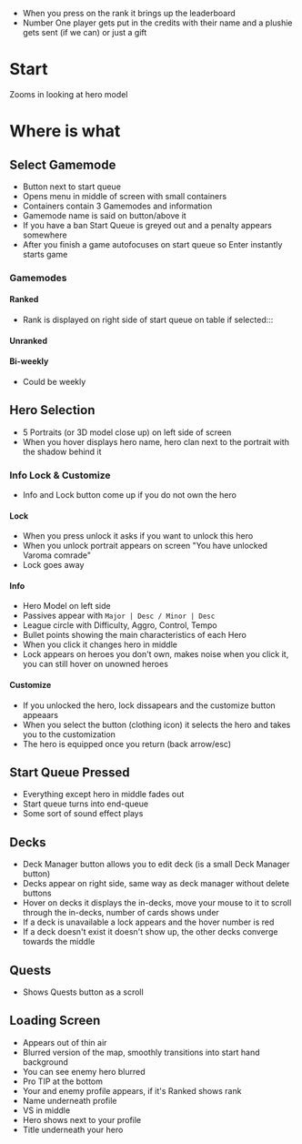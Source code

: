- When you press on the rank it brings up the leaderboard
- Number One player gets put in the credits with their name and a plushie gets sent (if we can) or just a gift 
# Start
Zooms in looking at hero model

# Where is what
## Select Gamemode
- Button next to start queue
- Opens menu in middle of screen with small containers
- Containers contain 3 Gamemodes and information
- Gamemode name is said on button/above it
- If you have a ban Start Queue is greyed out and a penalty appears somewhere
- After you finish a game autofocuses on start queue so Enter instantly starts game
### Gamemodes
#### Ranked
- Rank is displayed on right side of start queue on table if selected:::
#### Unranked
#### Bi-weekly
- Could be weekly

## Hero Selection
- 5 Portraits (or 3D model close up) on left side of screen
- When you hover displays hero name, hero clan next to the portrait with the shadow behind it
### Info Lock & Customize
- Info and Lock button come up if you do not own the hero
#### Lock
- When you press unlock it asks if you want to unlock this hero
- When you unlock portrait appears on screen "You have unlocked Varoma comrade"
- Lock goes away
#### Info
- Hero Model on left side
- Passives appear with ```Major | Desc / Minor | Desc``` 
- League circle with Difficulty, Aggro, Control, Tempo
- Bullet points showing the main characteristics of each Hero
- When you click it changes hero in middle
- Lock appears on heroes you don't own, makes noise when you click it, you can still hover on unowned heroes
#### Customize
- If you unlocked the hero, lock dissapears and the customize button appeaars
- When you select the button (clothing icon) it selects the hero and takes you to the customization
- The hero is equipped once you return (back arrow/esc)

## Start Queue Pressed
- Everything except hero in middle fades out
- Start queue turns into end-queue
- Some sort of sound effect plays

## Decks
- Deck Manager button allows you to edit deck (is a small Deck Manager button)
- Decks appear on right side, same way as deck manager without delete buttons
- Hover on decks it displays the in-decks, move your mouse to it to scroll through the in-decks, number of cards shows under
- If a deck is unavailable a lock appears and the hover number is red
- If a deck doesn't exist it doesn't show up, the other decks converge towards the middle

## Quests
- Shows Quests button as a scroll

## Loading Screen
- Appears out of thin air 
- Blurred version of the map, smoothly transitions into start hand background
- You can see enemy hero blurred
- Pro TIP at the bottom
- Your and enemy profile appears, if it's Ranked shows rank
- Name underneath profile
- VS in middle
- Hero shows next to your profile
- Title underneath your hero
